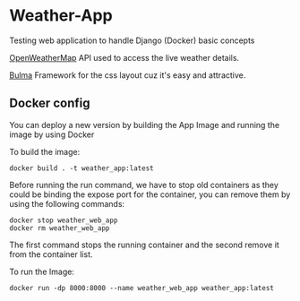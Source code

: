 # Weather-App 

Testing web application to handle Django (Docker) basic concepts

[OpenWeatherMap](https://openweathermap.org) API used to access the live weather details.

[Bulma](https://bulma.io/) Framework for the css layout cuz it's easy and attractive. <br />

## Docker config

You can deploy a new version by building the App Image and running the image by using Docker

To build the image:

```
docker build . -t weather_app:latest
```

Before running the run command, we have to stop old containers as they could be binding the expose port for the container, you can remove them by using the following commands:

```
docker stop weather_web_app
docker rm weather_web_app
```

The first command stops the running container and the second remove it from the container list.

To run the Image:

```
docker run -dp 8000:8000 --name weather_web_app weather_app:latest 
```
